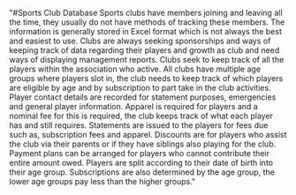 


"#Sports Club Database
Sports clubs have members joining and leaving all the time, they usually do not have methods of tracking these members. The information is generally stored in Excel format which is not always the best and easiest to use.
Clubs are always seeking sponsorships and ways of keeping track of data regarding their players and growth as club and need ways of displaying management reports.
Clubs seek to keep track of all the players within the association who active.
All clubs have multiple age groups where players slot in, the club needs to keep track of which players are eligible by age and by subscription to part take in the club activities.
Player contact details are recorded for statement purposes, emergencies and general player information.
Apparel is required for players and a nominal fee for this is required, the club keeps track of what each player has and still requires.
Statements are issued to the players for fees due such as, subscription fees and apparel. Discounts are for players who assist the club via their parents or if they have siblings also playing for the club.
Payment plans can be arranged for players who cannot contribute their entire amount owed.
Players are split according to their date of birth into their age group.
Subscriptions are also determined by the age group, the lower age groups pay less than the higher groups."

